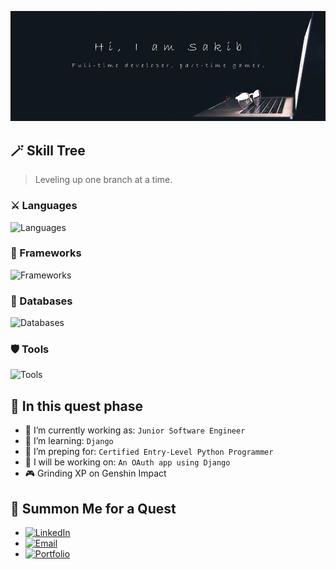 <p align="center">
  <img src="images/banner-2.png" />
</p>

## 🪄 Skill Tree
> Leveling up one branch at a time.

### ⚔️ Languages
![Languages](https://go-skill-icons.vercel.app/api/icons?i=py,js,ts,css,html)

### 🧙 Frameworks
![Frameworks](https://go-skill-icons.vercel.app/api/icons?i=angular,nextjs,nestjs,django,tailwindcss)

### 🏹 Databases
![Databases](https://go-skill-icons.vercel.app/api/icons?i=postgres)

### 🛡️ Tools
![Tools](https://go-skill-icons.vercel.app/api/icons?i=vscode,git,dbeaver,chromedevtools,postman)

## 📜 In this quest phase

- 💼 I’m currently working as: `Junior Software Engineer`
- 🌱 I’m learning: `Django`
- 📜 I’m preping for: `Certified Entry-Level Python Programmer`
- 🔭 I will be working on: `An OAuth app using Django`
- 🎮 Grinding XP on Genshin Impact

## 🔮 Summon Me for a Quest
- [![LinkedIn](https://img.shields.io/badge/LinkedIn-blue?style=flat&logo=linkedin&logoColor=white)](https://www.linkedin.com/in/nazmussakibofficial/) 
- [![Email](https://img.shields.io/badge/Email-D14836?style=flat&logo=gmail&logoColor=white)](mailto:nazmussakibofficial19@gmail.com)
- [![Portfolio](https://img.shields.io/badge/Portfolio-000?style=flat&logo=vercel&logoColor=white)](https://nazmussakibofficial.vercel.app) 
